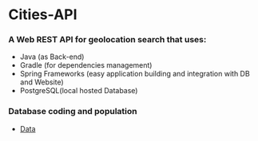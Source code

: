 # Cities-API


### A Web REST API for geolocation search that uses:
- Java (as Back-end)
- Gradle (for dependencies management)
- Spring Frameworks (easy application building and integration with DB and Website)
- PostgreSQL(local hosted Database)

### Database coding and population
* [Data](https://github.com/chinnonsantos/sql-paises-estados-cidades/tree/master/PostgreSQL)


